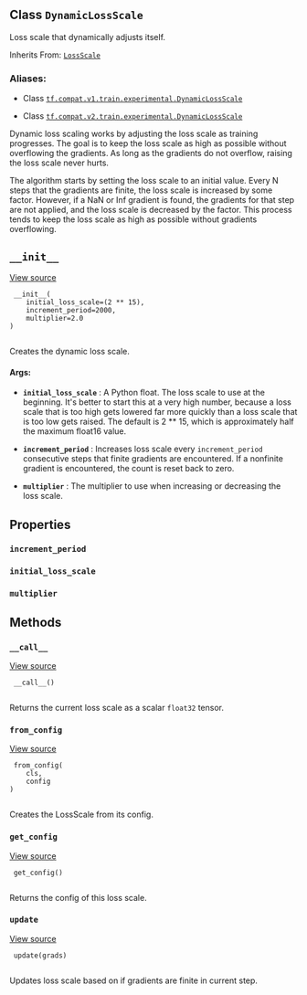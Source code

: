 

## Class  `DynamicLossScale` 
Loss scale that dynamically adjusts itself.

Inherits From: [ `LossScale` ](https://tensorflow.google.cn/api_docs/python/tf/train/experimental/LossScale)



### Aliases:

- Class [ `tf.compat.v1.train.experimental.DynamicLossScale` ](/api_docs/python/tf/train/experimental/DynamicLossScale)

- Class [ `tf.compat.v2.train.experimental.DynamicLossScale` ](/api_docs/python/tf/train/experimental/DynamicLossScale)

Dynamic loss scaling works by adjusting the loss scale as training progresses.
The goal is to keep the loss scale as high as possible without overflowing the
gradients. As long as the gradients do not overflow, raising the loss scale
never hurts.

The algorithm starts by setting the loss scale to an initial value. Every N
steps that the gradients are finite, the loss scale is increased by some
factor. However, if a NaN or Inf gradient is found, the gradients for that
step are not applied, and the loss scale is decreased by the factor. This
process tends to keep the loss scale as high as possible without gradients
overflowing.



##  `__init__` 
[View source](https://github.com/tensorflow/tensorflow/blob/r2.0/tensorflow/python/training/experimental/loss_scale.py#L286-L316)



```
 __init__(
    initial_loss_scale=(2 ** 15),
    increment_period=2000,
    multiplier=2.0
)
 
```

Creates the dynamic loss scale.



#### Args:

- **`initial_loss_scale`** : A Python float.  The loss scale to use at the
beginning. It's better to start this at a very high number, because a
loss scale that is too high gets lowered far more quickly than a loss
scale that is too low gets raised. The default is 2 ** 15, which is
approximately half the maximum float16 value.

- **`increment_period`** : Increases loss scale every  `increment_period` 
consecutive steps that finite gradients are encountered. If a nonfinite
gradient is encountered, the count is reset back to zero.

- **`multiplier`** : The multiplier to use when increasing or decreasing the loss
scale.



## Properties


###  `increment_period` 


###  `initial_loss_scale` 


###  `multiplier` 


## Methods


###  `__call__` 
[View source](https://github.com/tensorflow/tensorflow/blob/r2.0/tensorflow/python/training/experimental/loss_scale.py#L330-L331)



```
 __call__()
 
```

Returns the current loss scale as a scalar  `float32`  tensor.



###  `from_config` 
[View source](https://github.com/tensorflow/tensorflow/blob/r2.0/tensorflow/python/training/experimental/loss_scale.py#L179-L182)



```
 from_config(
    cls,
    config
)
 
```

Creates the LossScale from its config.



###  `get_config` 
[View source](https://github.com/tensorflow/tensorflow/blob/r2.0/tensorflow/python/training/experimental/loss_scale.py#L393-L398)



```
 get_config()
 
```

Returns the config of this loss scale.



###  `update` 
[View source](https://github.com/tensorflow/tensorflow/blob/r2.0/tensorflow/python/training/experimental/loss_scale.py#L333-L380)



```
 update(grads)
 
```

Updates loss scale based on if gradients are finite in current step.

